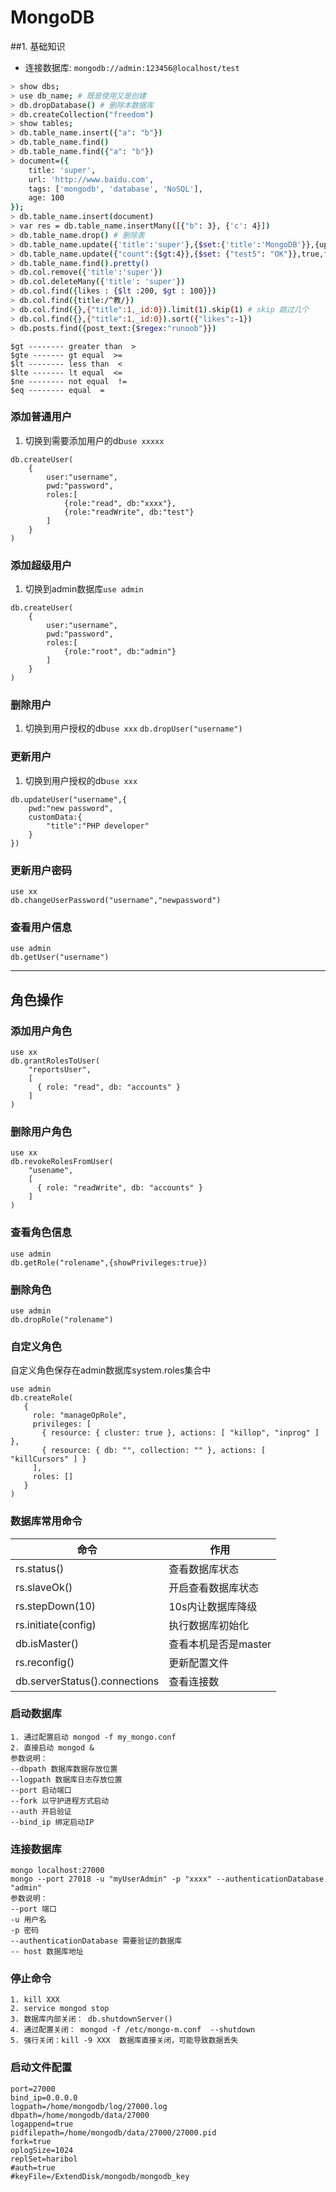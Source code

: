 # MongoDB
##1. 基础知识
- 连接数据库: `mongodb://admin:123456@localhost/test`
```bash
> show dbs;
> use db_name; # 既是使用又是创建
> db.dropDatabase() # 删除本数据库
> db.createCollection("freedom")
> show tables;
> db.table_name.insert({"a": "b"})
> db.table_name.find()
> db.table_name.find({"a": "b"})
> document=({
    title: 'super', 
    url: 'http://www.baidu.com',
    tags: ['mongodb', 'database', 'NoSQL'],
    age: 100
});
> db.table_name.insert(document)
> var res = db.table_name.insertMany([{"b": 3}, {'c': 4}])
> db.table_name.drop() # 删除表
> db.table_name.update({'title':'super'},{$set:{'title':'MongoDB'}},{upsert: true},{multi:true})
> db.table_name.update({"count":{$gt:4}},{$set: {"test5": "OK"}},true,false);
> db.table_name.find().pretty()
> db.col.remove({'title':'super'})
> db.col.deleteMany({'title': 'super'})
> db.col.find({likes : {$lt :200, $gt : 100}})
> db.col.find({title:/^教/})
> db.col.find({},{"title":1,_id:0}).limit(1).skip(1) # skip 跳过几个
> db.col.find({},{"title":1,_id:0}).sort({"likes":-1})
> db.posts.find({post_text:{$regex:"runoob"}})
```
```
$gt -------- greater than  >
$gte ------- gt equal  >=
$lt -------- less than  <
$lte ------- lt equal  <=
$ne -------- not equal  !=
$eq -------- equal  =
```


### 添加普通用户
1. 切换到需要添加用户的db`use xxxxx`
```shell
db.createUser(
    {
        user:"username",
        pwd:"password",
        roles:[
            {role:"read", db:"xxxx"},
            {role:"readWrite", db:"test"}
        ]
    }
)
```

### 添加超级用户
1. 切换到admin数据库`use admin`
```shell
db.createUser(
    {
        user:"username",
        pwd:"password",
        roles:[
            {role:"root", db:"admin"}
        ]
    }
)
```
### 删除用户
1. 切换到用户授权的db`use xxx`
`db.dropUser("username")`

### 更新用户
1. 切换到用户授权的db`use xxx`
```shell
db.updateUser("username",{
    pwd:"new password",
    customData:{
        "title":"PHP developer"
    }
})
```
### 更新用户密码
```shell
use xx
db.changeUserPassword("username","newpassword")
```
### 查看用户信息
```
use admin
db.getUser("username")
```
---
## **角色操作**
### 添加用户角色
```
use xx
db.grantRolesToUser(
    "reportsUser",
    [
      { role: "read", db: "accounts" }
    ]
)
```

### 删除用户角色
```
use xx
db.revokeRolesFromUser(
    "usename",
    [
      { role: "readWrite", db: "accounts" }
    ]
)
```
### 查看角色信息
```
use admin
db.getRole("rolename",{showPrivileges:true})
```

### 删除角色
```
use admin
db.dropRole("rolename")
```

### 自定义角色
自定义角色保存在admin数据库system.roles集合中
```
use admin
db.createRole(
   {
     role: "manageOpRole",
     privileges: [
       { resource: { cluster: true }, actions: [ "killop", "inprog" ] },
       { resource: { db: "", collection: "" }, actions: [ "killCursors" ] }
     ],
     roles: []
   }
)
```


### 数据库常用命令

 命令 | 作用
---- | ----
rs.status()| 查看数据库状态
rs.slaveOk()| 开启查看数据库状态
rs.stepDown(10)| 10s内让数据库降级
rs.initiate(config)| 执行数据库初始化
db.isMaster()| 查看本机是否是master
rs.reconfig()| 更新配置文件
db.serverStatus().connections| 查看连接数

### 启动数据库
```
1. 通过配置启动 mongod -f my_mongo.conf
2. 直接启动 mongod &
参数说明：
--dbpath 数据库数据存放位置
--logpath 数据库日志存放位置
--port 启动端口
--fork 以守护进程方式启动
--auth 开启验证
--bind_ip 绑定启动IP
```
### 连接数据库
```
mongo localhost:27000
mongo --port 27018 -u "myUserAdmin" -p "xxxx" --authenticationDatabase "admin"
参数说明：
--port 端口
-u 用户名
-p 密码
--authenticationDatabase 需要验证的数据库
-- host 数据库地址
```

### 停止命令
```
1. kill XXX
2. service mongod stop
3. 数据库内部关闭： db.shutdownServer()
4. 通过配置关闭： mongod -f /etc/mongo-m.conf  --shutdown
5. 强行关闭：kill -9 XXX  数据库直接关闭，可能导致数据丢失
```

### 启动文件配置
```shell
port=27000
bind_ip=0.0.0.0
logpath=/home/mongodb/log/27000.log
dbpath=/home/mongodb/data/27000
logappend=true
pidfilepath=/home/mongodb/data/27000/27000.pid
fork=true
oplogSize=1024
replSet=haribol
#auth=true
#keyFile=/ExtendDisk/mongodb/mongodb_key
```


